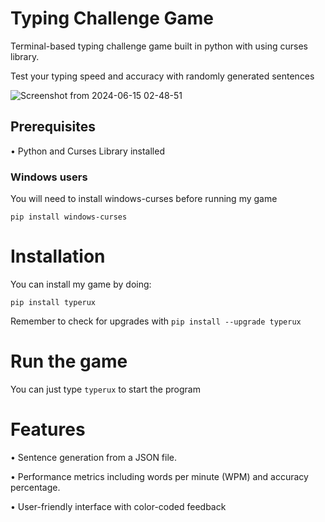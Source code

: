 # Typing Challenge Game
Terminal-based typing challenge game built in python with using curses library.

Test your typing speed and accuracy with randomly generated sentences

![Screenshot from 2024-06-15 02-48-51](https://github.com/GoncaloBranquinho/typerRux/assets/159024022/2e59a7c5-2ed3-4bf0-92e2-2056a79ab4e0)

## Prerequisites
  • Python and Curses Library installed 
  
  ### Windows users
  You will need to install windows-curses before running my game


    pip install windows-curses
# Installation
 You can install my game by doing:


    pip install typerux
  
  Remember to check for upgrades with `pip install --upgrade typerux`
# Run the game
  
  
 You can just type  ```typerux``` to start the program
# Features

 • Sentence generation from a JSON file.

 • Performance metrics including words per minute (WPM) and accuracy percentage.
 
 • User-friendly interface with color-coded feedback
  
